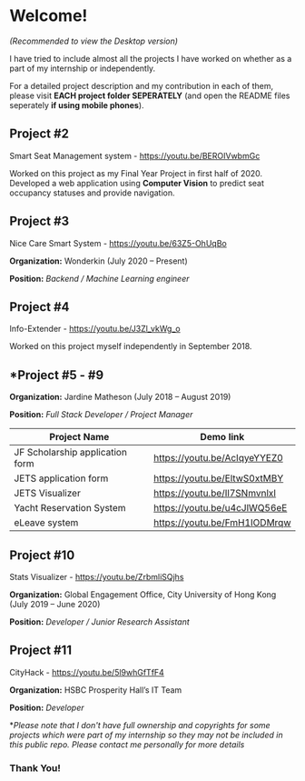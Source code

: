 # Welcome!
*(Recommended to view the Desktop version)*

I have tried to include almost all the projects I have worked on whether as a part of my internship or independently.

For a detailed project description and my contribution in each of them, please visit **EACH project folder SEPERATELY** (and open the README files seperately **if using mobile phones**).

## Project #2

Smart Seat Management system - https://youtu.be/BEROIVwbmGc

Worked on this project as my Final Year Project in first half of 2020. Developed a web application using __Computer Vision__ to predict seat occupancy statuses and provide navigation.

## Project #3

Nice Care Smart System - https://youtu.be/63Z5-OhUqBo

**Organization:** Wonderkin (July 2020 – Present)

**Position:** *Backend / Machine Learning engineer*

## Project #4

Info-Extender - https://youtu.be/J3Zl_vkWg_o

Worked on this project myself independently in September 2018.

## *Project #5 - #9

**Organization:** Jardine Matheson (July 2018 – August 2019)

**Position:** *Full Stack Developer / Project Manager*

Project Name | Demo link
----------- | -------------
JF Scholarship application form | https://youtu.be/AcIqyeYYEZ0
JETS application form | https://youtu.be/EltwS0xtMBY
JETS Visualizer | https://youtu.be/Il7SNmvnlxI
Yacht Reservation System | https://youtu.be/u4cJlWQ56eE
eLeave system | https://youtu.be/FmH1IODMrqw

## Project #10

Stats Visualizer - https://youtu.be/ZrbmliSQjhs

**Organization:** Global Engagement Office, City University of Hong Kong (July 2019 – June 2020)

**Position:** *Developer / Junior Research Assistant*

## Project #11

CityHack - https://youtu.be/5l9whGfTfF4

**Organization:** HSBC Prosperity Hall’s IT Team

**Position:** *Developer*

**Please note that I don't have full ownership and copyrights for some projects which were part of my internship so they may not be included in this public repo. Please contact me personally for more details*

### Thank You!
